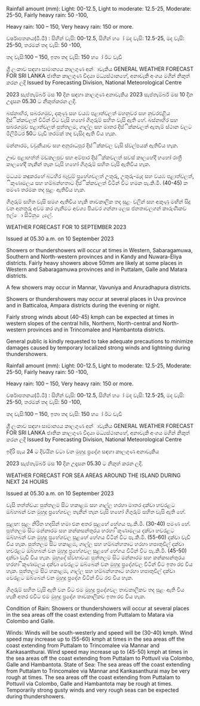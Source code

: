 Rainfall amount (mm): Light: 00-12.5, Light to moderate: 12.5-25, Moderate: 25-50, Fairly heavy rain: 50 -100,

Heavy rain: 100 – 150, Very heavy rain: 150 or more.

වර්ෂාපතනය(මි.මී) : සිහින් වැසි: 00-12.5, සිහින් හ ෝ මද වැසි: 12.5-25, මද වැසි: 25-50, තරමක් තද වැසි: 50 -100,

තද වැසි:100 – 150, ඉතා තද වැසි: 150 හ ෝ ඊට වැඩි

ශ්‍රී ලංකාව සඳහා සාමාන්‍යය කාලගුණ අන්‍ාවැකිය GENERAL WEATHER FORECAST FOR SRI LANKA ජාතික කාලගුණ විදයා මධ්‍යස්ථානහේ, අනාවැකි අංශය මගින් නිකුත් කරන ලදි Issued by Forecasting Division, National Meteorological Centre

2023 සැප්තැම්බර් මස 10 දින සඳහා කාලගුණ අනාවැකිය 2023 සැප්තැම්බර් මස 10 දින උදෑසන 05.30 ට නිකුත්කරන ලදි.

බස්නාහිර, සබරගමුව, දකුණු සහ වයඹ පළාත්වලත් මහනුවර සහ නුවරඑළිය දිස්ික්කවලත් විටින් විට වැසි හහෝ ගිගුරුම් සහිත වැසි ඇති හේ. බස්නාහිර සහ සබරගමුව පළාත්වලත් පුත්තලම, ගාල්ල සහ මාතර දිස්ික්කවලත් ඇතැම් ස්ථාන වලට මිලිමීටර 50ට වැඩි තරමක් තද වැසිද ඇති විය හැක.

මන්නාරම, වවුනියාව සහ අනුරාධපුර දිස්ික්කවල වැසි ස්වල්පයක් ඇතිවිය හැක.

ඌව පළාහත්ත් මඩකලපුව සහ අම්පාර දිස්ික්කවලත් සවස් කාලහේදී හහෝ රාත්‍රී කාලහේදී තැනින් තැන වැසි හහෝ ගිගුරුම් සහිත වැසි ඇතිවිය හැක.

මධයම කඳුකරහේ බටහිර බෑවුම් ප්‍රහේශවලත් උතුරු, උතුරු-මැද සහ වයඹ පළාත්වලත්, ිකුණාමලය සහ හම්බන්හතාට දිස්ික්කවලත් විටින් විට හමන පැ.කි.මී. (40-45) ක පමණ තරමක තද සුළං ඇතිවිය හැක.

ගිගුරුම් සහිත වැසි සමග ඇතිවිය හැකි තාවකාලික තද සුළං වලින් සහ අකුණු මඟින් සිදු වන අනතුරු අවම කර ගැනීමට අවශ්‍ය පියවර ගන්නා ලෙස ජනතාවලගන් කාරුණිකව ඉල්ො සිටිනු ෙැලේ.

WEATHER FORECAST FOR 10 SEPTEMBER 2023

Issued at 05.30 a.m. on 10 September 2023

Showers or thundershowers will occur at times in Western, Sabaragamuwa, Southern and North-western provinces and in Kandy and Nuwara-Eliya districts. Fairly heavy showers above 50mm are likely at some places in Western and Sabaragamuwa provinces and in Puttalam, Galle and Matara districts.

A few showers may occur in Mannar, Vavuniya and Anuradhapura districts.

Showers or thundershowers may occur at several places in Uva province and in Batticaloa, Ampara districts during the evening or night.

Fairly strong winds about (40-45) kmph can be expected at times in western slopes of the central hills, Northern, North-central and North-western provinces and in Trincomalee and Hambantota districts.

General public is kindly requested to take adequate precautions to minimize damages caused by temporary localized strong winds and lightning during thundershowers.

Rainfall amount (mm): Light: 00-12.5, Light to moderate: 12.5-25, Moderate: 25-50, Fairly heavy rain: 50 -100,

Heavy rain: 100 – 150, Very heavy rain: 150 or more.

වර්ෂාපතනය(මි.මී) : සිහින් වැසි: 00-12.5, සිහින් හ ෝ මද වැසි: 12.5-25, මද වැසි: 25-50, තරමක් තද වැසි: 50 -100,

තද වැසි:100 – 150, ඉතා තද වැසි: 150 හ ෝ ඊට වැඩි

ශ්‍රී ලංකාව සඳහා සාමාන්‍යය කාලගුණ අන්‍ාවැකිය GENERAL WEATHER FORECAST FOR SRI LANKA ජාතික කාලගුණ විදයා මධ්‍යස්ථානහේ, අනාවැකි අංශය මගින් නිකුත් කරන ලදි Issued by Forecasting Division, National Meteorological Centre

ඉදිරි පැය 24 ට දිවයින වටා වන මුහුදු ප්‍රදේශ සඳහා කාලගුණ අනාවැකිය

2023 සැප්තැම්බර් මස 10 දින උදෑසන 05.30 ට නිකුත් කරන ලදි.

WEATHER FORECAST FOR SEA AREAS AROUND THE ISLAND DURING NEXT 24 HOURS

Issued at 05.30 a.m. on 10 September 2023

වැසි තත්ත්වය: පුත්තලම සිට හකාළඹ සහ ගාල්ල හරහා මාතර දක්වා හවරළට ඔබ්හබන් වන මුහුදු ප්‍රහේශවල තැනින් තැන වැසි හහෝ ගිගුරුම් සහිත වැසි ඇති හේ.

සුළඟ: සුළං නිරිත හදසින් හමා එන අතර සුළහේ හේගය පැ.කි.මී. (30-40) පමණ හේ. පුත්තලම සිට මන්නාරම සහ කන්කසන්තුරය හරහා ිකුණාමලය දක්වා හවරළට ඔබ්හබන් වන මුහුදු ප්‍රහේශවල සුළහේ හේගය විටින් විට පැ.කි.මී. (55-60) දක්වා වැඩි විය හැක. පුත්තලම සිට හකාළඹ, ගාල්ල සහ හම්බන්හතාට හරහා හපාතුවිල් දක්වා හවරළට ඔබ්හබන් වන මුහුදු ප්‍රහේශවල සුළහේ හේගය විටින් විට පැ.කි.මී. (45-50) දක්වා වැඩි විය හැක. මුහුදේ ස්වභාවය: පුත්තලම සිට මන්නාරම සහ කන්කසන්තුරය හරහා ිකුණාමලය දක්වා වෙරළට ඔබ්බෙන් වන මුහුදු ප්‍රදේශවල විටින් විට ඉතා රළු විය හැක. පුත්තලම සිට හකාළඹ, ගාල්ල සහ හම්බන්හතාට හරහා හපාතුවිල් දක්වා වෙරළට ඔබ්බෙන් වන මුහුදු ප්‍රදේශ විටින් විට රළු විය හැක.

ගිගුරුම් සහිත වැසි ඇති වන විට එම මුහුදු ප්‍රදේශවල තාවකාලිකව තද සුළං ඇති විය හැකි අතර එවිට එම මුහුදු ප්‍රදේශ තාවකාලිකව ඉතා රළු විය හැක.

Condition of Rain: Showers or thundershowers will occur at several places in the sea areas off the coast extending from Puttalam to Matara via Colombo and Galle.

Winds: Winds will be south-westerly and speed will be (30-40) kmph. Wind speed may increase up to (55-60) kmph at times in the sea areas off the coast extending from Puttalam to Trincomalee via Mannar and Kankasanthurai. Wind speed may increase up to (45-50) kmph at times in the sea areas off the coast extending from Puttalam to Pottuvil via Colombo, Galle and Hambantota. State of Sea: The sea areas off the coast extending from Puttalam to Trincomalee via Mannar and Kankasanthurai may be very rough at times. The sea areas off the coast extending from Puttalam to Pottuvil via Colombo, Galle and Hambantota may be rough at times. Temporarily strong gusty winds and very rough seas can be expected during thundershowers.